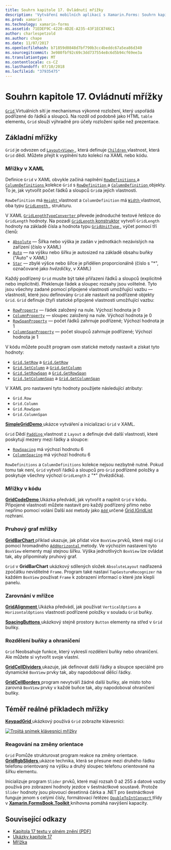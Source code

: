 ```yaml
---
title: Souhrn kapitole 17. Ovládnutí mřížky
description: 'Vytváření mobilních aplikací s Xamarin.Forms: Souhrn kapitole 17. Ovládnutí mřížky'
ms.prod: xamarin
ms.technology: xamarin-forms
ms.assetid: 71EDEF9C-4220-4D2E-A235-43F1EC8746C1
author: charlespetzold
ms.author: chape
ms.date: 11/07/2017
ms.openlocfilehash: b71859d0848d7bf790b3cc4beddc67a5ea86d340
ms.sourcegitcommit: 3e980fbf92c69c3dd737554e8c6d5b94cf69ee3a
ms.translationtype: MT
ms.contentlocale: cs-CZ
ms.lasthandoff: 07/10/2018
ms.locfileid: "37935475"
---
```

# <a name="summary-of-chapter-17-mastering-the-grid"></a>Souhrn kapitole 17. Ovládnutí mřížky

[ `Grid` ](https://developer.xamarin.com/api/type/Xamarin.Forms.Grid/) Virtuálních sítí je mechanismus výkonné rozložení, který uspořádá podřízené do řádků a sloupců. Na rozdíl od podobně jako HTML `table` elementu, `Grid` slouží výhradně pro účely rozložení spíše než prezentace.

## <a name="the-basic-grid"></a>Základní mřížky

`Grid` je odvozen od [ `Layout<View>` ](https://developer.xamarin.com/api/type/Xamarin.Forms.Layout%3CT%3E/), která definuje [ `Children` ](https://developer.xamarin.com/api/property/Xamarin.Forms.Layout%3CT%3E.Children/) vlastnost, která `Grid` dědí. Můžete přejít k vyplnění tuto kolekci na XAML nebo kódu.

### <a name="the-grid-in-xaml"></a>Mřížky v XAML

Definice `Grid` v XAML obvykle začíná naplnění [ `RowDefinitions` ](https://developer.xamarin.com/api/property/Xamarin.Forms.Grid.RowDefinitions/) a [ `ColumnDefinitions` ](https://developer.xamarin.com/api/property/Xamarin.Forms.Grid.ColumnDefinitions/) kolekce `Grid` s [ `RowDefinition` ](https://developer.xamarin.com/api/type/Xamarin.Forms.RowDefinition/) a [ `ColumnDefinition` ](https://developer.xamarin.com/api/type/Xamarin.Forms.ColumnDefinition/) objekty. To je, jak vytvořit počet řádků a sloupců `Grid`a jejich vlastnosti.

`RowDefinition` má [ `Height` ](https://developer.xamarin.com/api/property/Xamarin.Forms.RowDefinition.Height/) vlastnost a `ColumnDefinition` má [ `Width` ](https://developer.xamarin.com/api/property/Xamarin.Forms.ColumnDefinition.Width/) vlastnost, oba typu [ `GridLength` ](https://developer.xamarin.com/api/type/Xamarin.Forms.GridLength/), strukturu.

V XAML [ `GridLengthTypeConverter` ](https://developer.xamarin.com/api/type/Xamarin.Forms.GridLengthTypeConverter/) převede jednoduché textové řetězce do `GridLength` hodnoty. Na pozadí [ `GridLength` konstruktor](https://developer.xamarin.com/api/constructor/Xamarin.Forms.GridLength.GridLength/p/System.Double/Xamarin.Forms.GridUnitType/) vytvoří `GridLength` hodnoty na základě čísla a hodnota typu [ `GridUnitType` ](https://developer.xamarin.com/api/type/Xamarin.Forms.GridUnitType/), výčet pomocí tří členů:

- [`Absolute`](xref:Xamarin.Forms.GridUnitType.Absolute) &mdash; Šířka nebo výška je zadán v jednotkách nezávislých na zařízení (číslo v XAML)
- [`Auto`](xref:Xamarin.Forms.GridUnitType.Auto) &mdash; na výšku nebo šířku je autosized na základě obsahu buňky ("Auto" v XAML)
- [`Star`](xref:Xamarin.Forms.GridUnitType.Star) &mdash; zbylé výšce nebo šířce je přidělen proporcionálně (číslo s "\*", označované jako *hvězdičky*, v XAML)

Každý podřízený `Grid` musíte být také přiřazeni řádků a sloupců (explicitně nebo implicitně). Překlenuje řádek a sloupec rozsahy jsou volitelné. Tyto jsou všechny zadané pomocí připojené vlastnosti umožňující vazbu &mdash; vlastnosti, které jsou definovány `Grid` ale nastavit na podřízené objekty `Grid`. `Grid` definuje čtyři statické připojené vlastnosti umožňující vazbu:

- [`RowProperty`](https://developer.xamarin.com/api/field/Xamarin.Forms.Grid.RowProperty/) &mdash; řádek založený na nule. Výchozí hodnota je 0
- [`ColumnProperty`](https://developer.xamarin.com/api/field/Xamarin.Forms.Grid.ColumnProperty/) &mdash; sloupec založený na nule. Výchozí hodnota je 0
- [`RowSpanProperty`](https://developer.xamarin.com/api/field/Xamarin.Forms.Grid.RowSpanProperty/) &mdash; počet řádků zahrnuje podřízené; Výchozí hodnota je 1
- [`ColumnSpanProperty`](https://developer.xamarin.com/api/field/Xamarin.Forms.Grid.ColumnSpanProperty/) &mdash; počet sloupců zahrnuje podřízené; Výchozí hodnota je 1

V kódu můžete použít program osm statické metody nastavit a získat tyto hodnoty:

- [`Grid.SetRow`](https://developer.xamarin.com/api/member/Xamarin.Forms.Grid.SetRow/p/Xamarin.Forms.BindableObject/System.Int32/) a [`Grid.GetRow`](https://developer.xamarin.com/api/member/Xamarin.Forms.Grid.GetRow/p/Xamarin.Forms.BindableObject/)
- [`Grid.SetColumn`](https://developer.xamarin.com/api/member/Xamarin.Forms.Grid.SetColumn/p/Xamarin.Forms.BindableObject/System.Int32/) a [`Grid.GetColumn`](https://developer.xamarin.com/api/member/Xamarin.Forms.Grid.GetColumn/p/Xamarin.Forms.BindableObject/)
- [`Grid.SetRowSpan`](https://developer.xamarin.com/api/member/Xamarin.Forms.Grid.SetRowSpan/p/Xamarin.Forms.BindableObject/System.Int32/) a [`Grid.GetRowSpan`](https://developer.xamarin.com/api/member/Xamarin.Forms.Grid.GetRowSpan/p/Xamarin.Forms.BindableObject/)
- [`Grid.SetColumnSpan`](https://developer.xamarin.com/api/member/Xamarin.Forms.Grid.SetColumnSpan/p/Xamarin.Forms.BindableObject/System.Int32/) a [`Grid.GetColumnSpan`](https://developer.xamarin.com/api/member/Xamarin.Forms.Grid.GetColumnSpan/p/Xamarin.Forms.BindableObject/)

V XAML pro nastavení tyto hodnoty použijete následující atributy:

- `Grid.Row`
- `Grid.Column`
- `Grid.RowSpan`
- `Grid.ColumnSpan`

[ **SimpleGridDemo** ](https://github.com/xamarin/xamarin-forms-book-samples/tree/master/Chapter17/SimpleGridDemo) ukázce vytváření a inicializaci `Grid` v XAML.

`Grid` Dědí [ `Padding` ](https://developer.xamarin.com/api/property/Xamarin.Forms.Layout.Padding/) vlastnost z `Layout` a definuje dvě další vlastnosti, které poskytují mezery mezi řádky a sloupce:

- [`RowSpacing`](https://developer.xamarin.com/api/property/Xamarin.Forms.Grid.RowSpacing/) má výchozí hodnotu 6
- [`ColumnSpacing`](https://developer.xamarin.com/api/property/Xamarin.Forms.Grid.ColumnSpacing/) má výchozí hodnotu 6

`RowDefinitions` a `ColumnDefinitions` kolekce nejsou nezbytně nutné. Pokud tomu tak není, `Grid` vytvoří řádků a sloupců pro `Grid` podřízené položky a poskytuje všechny výchozí `GridLength` z "\*" (hvězdička).

### <a name="the-grid-in-code"></a>Mřížky v kódu

[ **GridCodeDemo** ](https://github.com/xamarin/xamarin-forms-book-samples/tree/master/Chapter17/GridCodeDemo) Ukázka předvádí, jak vytvořit a naplnit `Grid` v kódu. Připojené vlastnosti můžete nastavit pro každý podřízený přímo nebo nepřímo pomocí volání Další `Add` metody jako [ `Add` ](https://developer.xamarin.com/api/member/Xamarin.Forms.Grid+IGridList%3CT%3E.Add/p/Xamarin.Forms.View/System.Int32/System.Int32/System.Int32/System.Int32/) určené [Grid.IGridList<T> ](https://developer.xamarin.com/api/type/Xamarin.Forms.Grid+IGridList%3CT%3E/) rozhraní.

### <a name="the-grid-bar-chart"></a>Pruhový graf mřížky

[ **GridBarChart** ](https://github.com/xamarin/xamarin-forms-book-samples/tree/master/Chapter17/GridBarChart) příklad ukazuje, jak přidat více `BoxView` prvků, které mají `Grid` pomocí hromadného [ `AddHorizontal` ](https://developer.xamarin.com/api/member/Xamarin.Forms.Grid+IGridList%3CT%3E.AddHorizontal/p/System.Collections.Generic.IEnumerable%7BXamarin.Forms.View%7D/) metody. Ve výchozím nastavení tyto `BoxView` elementy mají stejnou šířku. Výška jednotlivých `BoxView` lze ovládat tak, aby připomínaly pruhový graf.

`Grid` v **GridBarChart** ukázkový sdílených složek `AbsoluteLayout` nadřazená zpočátku neviditelné `Frame`. Program také nastaví `TapGestureRecognizer` na každém `BoxView` používat `Frame` k zobrazení informací o které jste klepli panelu.

### <a name="alignment-in-the-grid"></a>Zarovnání v mřížce

[ **GridAlignment** ](https://github.com/xamarin/xamarin-forms-book-samples/tree/master/Chapter17/GridAlignment) Ukázka předvádí, jak používat `VerticalOptions` a `HorizontalOptions` vlastnosti podřízené položky v souladu `Grid` buňky.

[ **SpacingButtons** ](https://github.com/xamarin/xamarin-forms-book-samples/tree/master/Chapter17/SpacingButtons) ukázkový stejně prostory `Button` elementy na střed v `Grid` buňky.

### <a name="cell-dividers-and-borders"></a>Rozdělení buňky a ohraničení

`Grid` Neobsahuje funkce, který vykreslí rozdělení buňky nebo ohraničení. Ale můžete si vytvořit svoje vlastní.

[ **GridCellDividers** ](https://github.com/xamarin/xamarin-forms-book-samples/tree/master/Chapter17/GridCellDividers) ukazuje, jak definovat další řádky a sloupce speciálně pro dynamické `BoxView` prvky tak, aby napodoboval dělicí řádky.

[ **GridCellBorders** ](https://github.com/xamarin/xamarin-forms-book-samples/tree/master/Chapter17/GridCellBorders) program nevytváří žádné další buňky, ale místo toho zarovná `BoxView` prvky v každé buňce tak, aby napodoboval ohraničení buňky.

## <a name="almost-real-life-grid-examples"></a>Téměř reálné příkladech mřížky

[ **KeypadGrid** ](https://github.com/xamarin/xamarin-forms-book-samples/tree/master/Chapter17/KeypadGrid) ukázkový používá `Grid` zobrazíte klávesnici:

[![Trojitá snímek klávesnici mřížky](images/ch17fg12-small.png "klávesnici mřížky")](images/ch17fg12-large.png#lightbox "klávesnici mřížky")

### <a name="responding-to-orientation-changes"></a>Reagování na změny orientace

`Grid` Pomůže strukturovat program reakce na změny orientace. [ **GridRgbSliders** ](https://github.com/xamarin/xamarin-forms-book-samples/tree/master/Chapter17/GridRgbSliders) ukázce technika, která se přesune mezi druhého řádku telefonu orientovaný na výšku a druhý sloupec telefonu orientované na šířku elementu.

Inicializuje program `Slider` prvků, které mají rozsah 0 až 255 a datové vazby používá pro zobrazení hodnoty jezdce v šestnáctkové soustavě. Protože `Slider` hodnoty jsou plovoucí desetinná čárka a .NET pro šestnáctkové funguje jenom s celými čísly, formátovací řetězec [ `DoubleToIntConvert` ](https://github.com/xamarin/xamarin-forms-book-samples/blob/master/Libraries/Xamarin.FormsBook.Toolkit/Xamarin.FormsBook.Toolkit/DoubleToIntConverter.cs) třídy v [ **Xamarin.FormsBook.Toolkit** ](https://github.com/xamarin/xamarin-forms-book-samples/tree/master/Libraries/Xamarin.FormsBook.Toolkit) knihovna pomáhá navýšení kapacity.



## <a name="related-links"></a>Související odkazy

- [Kapitola 17 textu v plném znění (PDF)](https://download.xamarin.com/developer/xamarin-forms-book/XamarinFormsBook-Ch17-Apr2016.pdf)
- [Ukázky kapitole 17](https://github.com/xamarin/xamarin-forms-book-samples/tree/master/Chapter17)
- [Mřížka](~/xamarin-forms/user-interface/layouts/grid.md)

